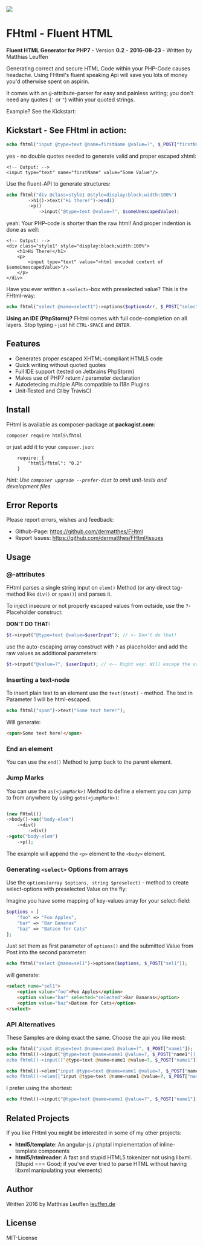 [<img src="https://travis-ci.org/dermatthes/FHtml.svg">](https://travis-ci.org/dermatthes/FHtml)


# FHtml - Fluent HTML 

**Fluent HTML Generator for PHP7** - Version **0.2** - **2016-08-23** - Written by Matthias Leuffen

Generating correct and secure HTML Code within your PHP-Code causes headache. 
Using FHtml's fluent speaking Api will save you lots of money you'd otherwise spent on aspirin.

It comes with an `@`-attribute-parser for easy and painless writing; you don't
need any quotes (`'` or `"`) within your quoted strings.

Example? See the Kickstart:

## Kickstart - See FHtml in action:

```php
echo fhtml("input @type=text @name=firstName @value=?", $_POST["firstName"]);
```

yes - no double quotes needed to generate valid and proper escaped xhtml: 

```
<!-- Output: -->
<input type="text" name="firstName" value="Some Value"/>
```

Use the fluent-API to generate structures:

```php
echo fhtml("div @class=style1 @style=display:block;width:100%")
        ->h1()->text("Hi there!")->end()
        ->p()
            ->input("@type=text @value=?", $someUnescapedValue);
```

yeah: Your PHP-code is shorter than the raw html! And proper indention is done as well:

```
<!-- Output: -->
<div class="style1" style="display:block;width:100%">
    <h1>Hi There!</h1>
    <p>
        <input type="text" value="<html encoded content of $someUnescapedValue>"/>
    </p>
</div>
```
 
 
Have you ever written a `<select>`-box with preselected value? This is the FHtml-way:

```php
echo fhtml("select @name=select1")->options($optionsArr, $_POST["select1"]);
```
 
**Using an IDE (PhpStorm)?** FHtml comes with full code-completion on
all layers. Stop typing - just hit `CTRL-SPACE` and `ENTER`.
 
## Features

* Generates proper escaped XHTML-compliant HTML5 code
* Quick writing without quoted quotes
* Full IDE support (tested on Jetbrains PhpStorm)
* Makes use of PHP7 return / parameter declaration
* Autodetecing multiple APIs compatible to I18n Plugins 
* Unit-Tested and CI by TravisCI


## Install

FHtml is available as composer-package at **packagist.com**:

```
composer require html5\fhtml
```

or just add it to your `composer.json`:

```
    require: {
        "html5/fhtml": "0.2"
    }
```

_Hint: Use `composer upgrade --prefer-dist` to omit unit-tests and development files_

## Error Reports

Please report errors, wishes and feedback:
 
* Github-Page: https://github.com/dermatthes/FHtml
* Report Issues: https://github.com/dermatthes/FHtml/issues


## Usage

### @-attributes

FHtml parses a single string input on `elem()` Method (or any direct tag-method like `div()` or `span()`) and parses it.

To inject insecure or not properly escaped values from outside, use
the `?`-Placeholder construct:

**DON'T DO THAT:**
```php
$t->input("@type=text @value=$userInput"); // <- Don't do that!
```

use the auto-escaping array construct with `?` as placeholder and add the raw
values as additional parameters:

```php
$t->input("@value=?", $userInput); // <-- Right way: Will escape the value
```


### Inserting a text-node

To insert plain text to an element use the `text($text)` - method. 
The text in Parameter 1 will be html-escaped.

```php
echo fhtml("span")->text("Some text here!");
```

Will generate:

```html
<span>Some text here!</span>
```

### End an element

You can use the `end()` Method to jump back to the parent element.

### Jump Marks

You can use the `as(<jumpMark>)` Method to define a element you
can jump to from anywhere by using `goto(<jumpMark>)`:

```php

(new FHtml())
->body()->as("body-elem")
    ->div()
        ->div()
->goto("body-elem")
    ->p();
```
    
The example will append the `<p>` element to the `<body>` element.


### Generating `<select>` Options from arrays

Use the `options(array $options, string $preselect)` - method to create select-options with preselected
Value on the fly:

Imagine you have some mapping of key-values array for your select-field:
```php
$options = [
    "foo" => "Foo Apples",
    "bar" => "Bar Bananas"
    "baz" => "Batzen for Cats"
];
```

Just set them as first parameter of `options()` and the submitted Value
from Post into the second parameter:

```php
echo fhtml("select @name=sel1")->options($options, $_POST["sel1"]);
```

will generate:

```html
<select name="sel1">
    <option value="foo">Foo Apples</option>
    <option value="bar" selected="selected">Bar Bananas</option>
    <option value="baz">Batzen for Cats</option>
</select>
```

### API Alternatives

These Samples are doing exact the same. Choose the api you like most:

```php
echo fhtml("input @type=text @name=name1 @value=?", $_POST["name1"]);
echo fhtml()->input("@type=text @name=name1 @value=?, $_POST["name1"]);
echo fhtml()->input(["@type=text @name=name1 @value=?, $_POST["name1"]]);

echo fhtml()->elem("input @type=text @name=name1 @value=?, $_POST["name1"]);
echo fhtml()->elem(["input @type=text @name=name1 @value=?, $_POST["name1"]]);
```

I prefer using the shortest:

```php
echo fthml()->input("@type=text @name=name1 @value=?", $_POST["name1"]);
```

## Related Projects

If you like FHtml you might be interested in some of my other projects:

* **html5/template**: An angular-js / phptal implementation of inline-template components
* **html5/htmlreader**: A fast and stupid HTML5 tokenizer not using libxml. (Stupid === Good; if you've ever tried to parse HTML without having libxml manipulating your elements)  
 

## Author

Written 2016 by Matthias Leuffen [leuffen.de](http://leuffen.de)

## License

MIT-License